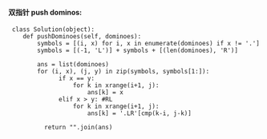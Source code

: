 #### 双指针 push dominos:

     class Solution(object):
        def pushDominoes(self, dominoes):
            symbols = [(i, x) for i, x in enumerate(dominoes) if x != '.']
            symbols = [(-1, 'L')] + symbols + [(len(dominoes), 'R')]
     
            ans = list(dominoes)
            for (i, x), (j, y) in zip(symbols, symbols[1:]):
                  if x == y:
                      for k in xrange(i+1, j):
                          ans[k] = x
                  elif x > y: #RL
                      for k in xrange(i+1, j):
                          ans[k] = '.LR'[cmp(k-i, j-k)]
    
              return "".join(ans)